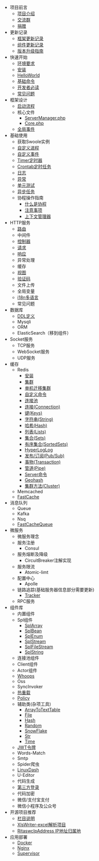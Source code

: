 - 项目前言
  - [项目介绍](Preface/intro.md)
  - [交流群](Preface/contact.md)
  - [捐赠](Preface/donate.md)
- 更新记录
  - [框架更新记录](Update/main.md)
  - [组件更新记录](Update/component.md)
  - [版本升级指南](Update/instruct.md)
- 快速开始
  - [环境要求](QuickStart/environment.md)
  - [安装](QuickStart/install.md)
  - [HelloWorld](QuickStart/helloworld.md)
  - [基础命令](QuickStart/command.md)
  - [开发者必读](QuickStart/notice.md)
  - [常见问题](QuickStart/problem.md)
- 框架设计
  - [启动流程](FrameDesign/start.md)
  - 核心文件
    - [ServerManager.php](FrameDesign/serverManager.md)
    - [Core.php](FrameDesign/core.md)
  - [全局事件](FrameDesign/event.md)
- 基础使用
  - 获取Swoole实例
  - [自定义进程](Components/Component/process.md)
  - [自定义事件](BaseUsage/event.md)
  - [Timer定时器](Components/Component/timer.md)
  - [Crontab定时任务](BaseUsage/crontab.md)
  - [日志](BaseUsage/log.md)
  - [异常](BaseUsage/trigger.md)
  - [单元测试](Components/phpunit.md)
  - [异步任务](Components/Component/task.md)
  - 协程操作指南
    - [什么是协程](BaseUsage/Coroutine/introduction.md)
    - [注意事项](BaseUsage/Coroutine/environment.md)
    - [上下文管理器](Components/Component/context.md)
- HTTP服务
  - [路由](HttpServer/route.md)
  - 中间件
  - [控制器](HttpServer/contorller.md)
  - [请求](HttpServer/request.md)
  - [响应](HttpServer/response.md)
  - 异常处理
  - 缓存
  - [视图](Components/Component/template.md)
  - [验证码](Components/verifyCode.md)
  - 文件上传
  - 全局变量
  - [i18n多语言](Components/i18n.md)
  - 常见问题
- 数据库
  - [DDL定义](Components/ddl.md)
  - Mysqli
  - ORM
  - ElasticSearch（移到组件）
- Socket服务
  - TCP服务
  - WebSocket服务
  - UDP服务
- 缓存
  - Redis
    - [安装](Components/Redis/introduction.md)
    - [集群](Components/Redis/cluster.md)
    - [单机迁移集群](Components/Redis/single2Cluster.md)
    - [自定义命令](Components/Redis/rawCommand.md)
    - [连接池](Components/Redis/pool.md)
    - [连接(Connection)](Components/Redis/connection.md)
    - [键(Keys)](Components/Redis/keys.md)
    - [字符串(String)](Components/Redis/string.md)
    - [哈希(Hash)](Components/Redis/hash.md)
    - [列表(Lists)](Components/Redis/lists.md)
    - [集合(Sets)](Components/Redis/sets.md)
    - [有序集合(SortedSets)](Components/Redis/sortedSets.md)
    - [HyperLogLog](Components/Redis/hyperLogLog.md)
    - [发布/订阅(Pub/Sub)](Components/Redis/pubSub.md)
    - [事物(Transaction)](Components/Redis/transaction.md)
    - [管道(Pipe)](Components/Redis/pipe.md)
    - [Server命令](Components/Redis/server.md)
    - [Geohash](Components/Redis/geoHash.md)
    - [集群方法(Cluster)](Components/Redis/clusterMethod.md)
  - Memcached
  - [FastCache](Components/FashCache/fastCache.md)
- 消息队列
  - Queue
  - Kafka
  - Nsq
  - [FastCacheQueue](Components/FashCache/fastCacheQueue.md)
- 微服务
  - 微服务理念
  - 服务注册
    - Consul
  - 服务熔断及降级
    - CircuitBreaker注解实现
  - 服务限流
    - Atomic-limt
  - 配置中心
    - Apolle
  - 链路追踪(基础服务器信息部分需要更新)
    - [Tracker](Components/tracker.md)
  - RPC服务
- 组件库
  - 内置组件
  - Spl组件
    - [SplArray](Components/Spl/splArray.md)
    - [SplBean](Components/Spl/splBean.md)
    - [SplEnum](Components/Spl/splEnum.md)
    - [SplStream](Components/Spl/splStream.md)
    - [SplFileStream](Components/Spl/splFileStream.md)
    - [SplString](Components/Spl/splString.md)
  - 连接池组件
  - Client组件
  - Actor组件
  - [Whoops](Components/whoops.md)
  - Oss
  - SyncInvoker
  - [热重载](Components/hotReload.md)
  - [Policy](Components/policy.md)
  - 辅助类(杂项工具)
    - [ArrayToTextTable](Components/Help/arrayToTextTable.md)
    - [File](Components/Help/file.md)
    - [Hash](Components/Help/hash.md)
    - [Random](Components/Help/random.md)
    - [SnowFlake](Components/Help/snowFlake.md)
    - [Str](Components/Help/str.md)
    - [Time](Components/Help/time.md)
  - [JWT令牌](Components/jwt.md)
  - Words-Match
  - Smtp
  - Spider爬虫
  - [LinuxDash](Components/linuxDash.md)
  - U-Editor
  - 代码生成
  - [第三方登录](Components/oauth.md)
  - 代码加密
  - 微信/支付宝支付
  - 微信小程序及公众号
- 开源项目推荐
  - [栏目说明](OpenSource/explanation.md)
  - [XlsWriter-excel解析项目](OpenSource/xlsWriter.md)
  - [RitaswcIpAddress IP地址归属地](OpenSource/ritaswcIpAddress.md)
- 应用部署
  - [Docker](Deploy/docker.md)
  - [Nginx](Deploy/nginx.md)
  - [Supervisor](Deploy/supervisor.md)
